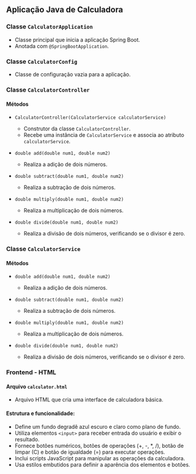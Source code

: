 ## Aplicação Java de Calculadora

### Classe `CalculatorApplication`

- Classe principal que inicia a aplicação Spring Boot.
- Anotada com `@SpringBootApplication`.

### Classe `CalculatorConfig`

- Classe de configuração vazia para a aplicação.

### Classe `CalculatorController`

#### Métodos

- `CalculatorController(CalculatorService calculatorService)`
  - Construtor da classe `CalculatorController`.
  - Recebe uma instância de `CalculatorService` e associa ao atributo `calculatorService`.

- `double add(double num1, double num2)`
  - Realiza a adição de dois números.

- `double subtract(double num1, double num2)`
  - Realiza a subtração de dois números.

- `double multiply(double num1, double num2)`
  - Realiza a multiplicação de dois números.

- `double divide(double num1, double num2)`
  - Realiza a divisão de dois números, verificando se o divisor é zero.

### Classe `CalculatorService`

#### Métodos

- `double add(double num1, double num2)`
  - Realiza a adição de dois números.

- `double subtract(double num1, double num2)`
  - Realiza a subtração de dois números.

- `double multiply(double num1, double num2)`
  - Realiza a multiplicação de dois números.

- `double divide(double num1, double num2)`
  - Realiza a divisão de dois números, verificando se o divisor é zero.

### Frontend - HTML

#### Arquivo `calculator.html`

- Arquivo HTML que cria uma interface de calculadora básica.

#### Estrutura e funcionalidade:

- Define um fundo degradê azul escuro e claro como plano de fundo.
- Utiliza elementos `<input>` para receber entrada do usuário e exibir o resultado.
- Fornece botões numéricos, botões de operações (+, -, *, /), botão de limpar (C) e botão de igualdade (=) para executar operações.
- Inclui scripts JavaScript para manipular as operações da calculadora.
- Usa estilos embutidos para definir a aparência dos elementos e botões.